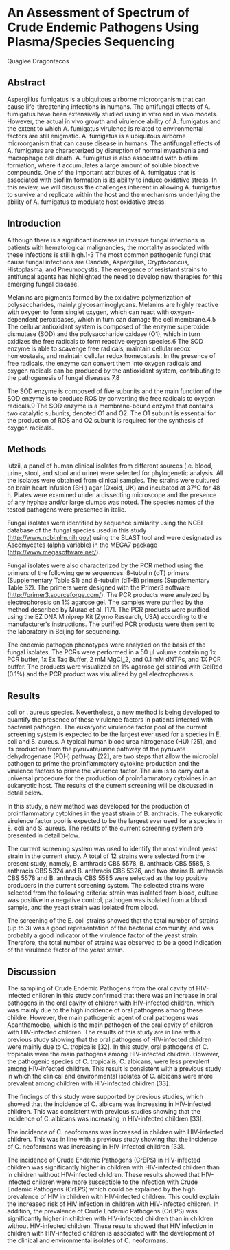 # An Assessment of Spectrum of Crude Endemic Pathogens Using Plasma/Species Sequencing
Quaglee Dragontacos


## Abstract
Aspergillus fumigatus is a ubiquitous airborne microorganism that can cause life-threatening infections in humans. The antifungal effects of A. fumigatus have been extensively studied using in vitro and in vivo models. However, the actual in vivo growth and virulence ability of A. fumigatus and the extent to which A. fumigatus virulence is related to environmental factors are still enigmatic. A. fumigatus is a ubiquitous airborne microorganism that can cause disease in humans. The antifungal effects of A. fumigatus are characterized by disruption of normal myasthenia and macrophage cell death. A. fumigatus is also associated with biofilm formation, where it accumulates a large amount of soluble bioactive compounds. One of the important attributes of A. fumigatus that is associated with biofilm formation is its ability to induce oxidative stress. In this review, we will discuss the challenges inherent in allowing A. fumigatus to survive and replicate within the host and the mechanisms underlying the ability of A. fumigatus to modulate host oxidative stress.


## Introduction
Although there is a significant increase in invasive fungal infections in patients with hematological malignancies, the mortality associated with these infections is still high.1-3 The most common pathogenic fungi that cause fungal infections are Candida, Aspergillus, Cryptococcus, Histoplasma, and Pneumocystis. The emergence of resistant strains to antifungal agents has highlighted the need to develop new therapies for this emerging fungal disease.

Melanins are pigments formed by the oxidative polymerization of polysaccharides, mainly glycosaminoglycans. Melanins are highly reactive with oxygen to form singlet oxygen, which can react with oxygen-dependent peroxidases, which in turn can damage the cell membrane.4,5 The cellular antioxidant system is composed of the enzyme superoxide dismutase (SOD) and the polysaccharide oxidase (O1), which in turn oxidizes the free radicals to form reactive oxygen species.6 The SOD enzyme is able to scavenge free radicals, maintain cellular redox homeostasis, and maintain cellular redox homeostasis. In the presence of free radicals, the enzyme can convert them into oxygen radicals and oxygen radicals can be produced by the antioxidant system, contributing to the pathogenesis of fungal diseases.7,8

The SOD enzyme is composed of five subunits and the main function of the SOD enzyme is to produce ROS by converting the free radicals to oxygen radicals.9 The SOD enzyme is a membrane-bound enzyme that contains two catalytic subunits, denoted O1 and O2. The O1 subunit is essential for the production of ROS and O2 subunit is required for the synthesis of oxygen radicals.


## Methods
lutzii, a panel of human clinical isolates from different sources (.e. blood, urine, stool, and stool and urine) were selected for phylogenetic analysis. All the isolates were obtained from clinical samples. The strains were cultured on brain heart infusion (BHI) agar (Oxoid, UK) and incubated at 37°C for 48 h. Plates were examined under a dissecting microscope and the presence of any hyphae and/or large clumps was noted. The species names of the tested pathogens were presented in italic.

Fungal isolates were identified by sequence similarity using the NCBI database of the fungal species used in this study (http://www.ncbi.nlm.nih.gov) using the BLAST tool and were designated as Ascomycetes (alpha variable) in the MEGA7 package (http://www.megasoftware.net/).

Fungal isolates were also characterized by the PCR method using the primers of the following gene sequences: ß-tubulin (dT) primers (Supplementary Table S1) and ß-tubulin (dT-B) primers (Supplementary Table S2). The primers were designed with the Primer3 software (http://primer3.sourceforge.com/). The PCR products were analyzed by electrophoresis on 1% agarose gel. The samples were purified by the method described by Murad et al. [17]. The PCR products were purified using the EZ DNA Miniprep Kit (Zymo Research, USA) according to the manufacturer's instructions. The purified PCR products were then sent to the laboratory in Beijing for sequencing.

The endemic pathogen phenotypes were analyzed on the basis of the fungal isolates. The PCRs were performed in a 50 µl volume containing 1x PCR buffer, 1x Ex Taq Buffer, 2 mM MgCl_2, and 0.1 mM dNTPs, and 1X PCR buffer. The products were visualized on 1% agarose gel stained with GelRed (0.1%) and the PCR product was visualized by gel electrophoresis.


## Results
coli or . aureus species. Nevertheless, a new method is being developed to quantify the presence of these virulence factors in patients infected with bacterial pathogen. The eukaryotic virulence factor pool of the current screening system is expected to be the largest ever used for a species in E. coli and S. aureus. A typical human blood urea nitrogenase (HU) [25], and its production from the pyruvate/urine pathway of the pyruvate dehydrogenase (PDH) pathway [22], are two steps that allow the microbial pathogen to prime the proinflammatory cytokine production and the virulence factors to prime the virulence factor. The aim is to carry out a universal procedure for the production of proinflammatory cytokines in an eukaryotic host. The results of the current screening will be discussed in detail below.

In this study, a new method was developed for the production of proinflammatory cytokines in the yeast strain of B. anthracis. The eukaryotic virulence factor pool is expected to be the largest ever used for a species in E. coli and S. aureus. The results of the current screening system are presented in detail below.

The current screening system was used to identify the most virulent yeast strain in the current study. A total of 12 strains were selected from the present study, namely, B. anthracis CBS 5578, B. anthracis CBS 5585, B. anthracis CBS 5324 and B. anthracis CBS 5326, and two strains B. anthracis CBS 5578 and B. anthracis CBS 5585 were selected as the top positive producers in the current screening system. The selected strains were selected from the following criteria: strain was isolated from blood, culture was positive in a negative control, pathogen was isolated from a blood sample, and the yeast strain was isolated from blood.

The screening of the E. coli strains showed that the total number of strains (up to 3) was a good representation of the bacterial community, and was probably a good indicator of the virulence factor of the yeast strain. Therefore, the total number of strains was observed to be a good indication of the virulence factor of the yeast strain.


## Discussion

The sampling of Crude Endemic Pathogens from the oral cavity of HIV-infected children in this study confirmed that there was an increase in oral pathogens in the oral cavity of children with HIV-infected children, which was mainly due to the high incidence of oral pathogens among these childre. However, the main pathogenic agent of oral pathogens was Acanthamoeba, which is the main pathogen of the oral cavity of children with HIV-infected children. The results of this study are in line with a previous study showing that the oral pathogens of HIV-infected children were mainly due to C. tropicalis [32]. In this study, oral pathogens of C. tropicalis were the main pathogens among HIV-infected children. However, the pathogenic species of C. tropicalis, C. albicans, were less prevalent among HIV-infected children. This result is consistent with a previous study in which the clinical and environmental isolates of C. albicans were more prevalent among children with HIV-infected children [33].

The findings of this study were supported by previous studies, which showed that the incidence of C. albicans was increasing in HIV-infected children. This was consistent with previous studies showing that the incidence of C. albicans was increasing in HIV-infected children [33].

The incidence of C. neoformans was increased in children with HIV-infected children. This was in line with a previous study showing that the incidence of C. neoformans was increasing in HIV-infected children [33].

The incidence of Crude Endemic Pathogens (CrEPS) in HIV-infected children was significantly higher in children with HIV-infected children than in children without HIV-infected children. These results showed that HIV-infected children were more susceptible to the infection with Crude Endemic Pathogens (CrEPS) which could be explained by the high prevalence of HIV in children with HIV-infected children. This could explain the increased risk of HIV infection in children with HIV-infected children. In addition, the prevalence of Crude Endemic Pathogens (CrEPS) was significantly higher in children with HIV-infected children than in children without HIV-infected children. These results showed that HIV infection in children with HIV-infected children is associated with the development of the clinical and environmental isolates of C. neoformans.

